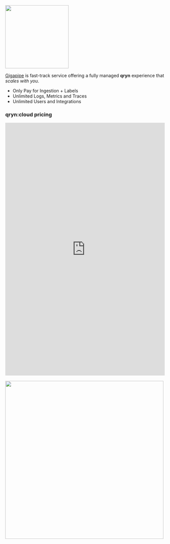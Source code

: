 <img src="https://nca.vc/wp-content/uploads/2020/11/Gigapipe_Logo-removebg-preview.png" width=200/>

[Gigapipe](https://gigapipe.com/) is fast-track service offering a fully managed **qryn** experience that _scales with you_.

* Only Pay for Ingestion + Labels
* Unlimited Logs, Metrics and Traces
* Unlimited Users and Integrations

### qryn:cloud pricing
<iframe height="800" width="100%" scrolling="no" border=0 src="https://qryn.metrico.in/cloud/pricing.html" style="height: 800px; width: 100%; border: 0px; background: #FFF;"></iframe>


<br> 

<br>

<a href="https://gigapipe.com">
<img src="https://user-images.githubusercontent.com/1423657/199832448-b5b42495-bd88-45b5-a455-2e57fe828c63.png" width=500 />
</a>
